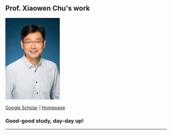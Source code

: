 ## Prof. Xiaowen Chu's work

![img](profile.jpeg)

[Google Scholar](https://scholar.google.com/citations?user=v4rX24EAAAAJ&hl=en)
      |   [Homepage](https://sites.google.com/view/chuxiaowen)

### Good-good study, day-day up!

---



